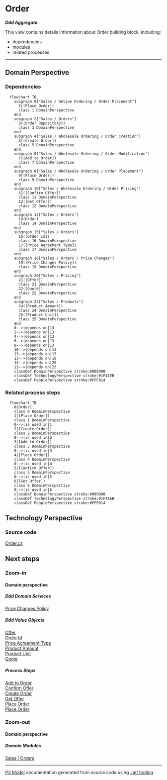 ﻿
# Order

***Ddd Aggregate***  

This view contains details information about Order building block, including:
- dependencies
- modules
- related processes  

---



## Domain Perspective


### Dependencies

```mermaid
  flowchart TB
    subgraph 0["Sales / Online Ordering / Order Placement"]
      1([Place Order])
      class 1 DomainPerspective
    end
    subgraph 2["Sales / Orders"]
      3([Order Repository])
      class 3 DomainPerspective
    end
    subgraph 4["Sales / Wholesale Ordering / Order Creation"]
      5([Create Order])
      class 5 DomainPerspective
    end
    subgraph 6["Sales / Wholesale Ordering / Order Modification"]
      7([Add to Order])
      class 7 DomainPerspective
    end
    subgraph 8["Sales / Wholesale Ordering / Order Placement"]
      9([Place Order])
      class 9 DomainPerspective
    end
    subgraph 10["Sales / Wholesale Ordering / Order Pricing"]
      11([Confirm Offer])
      class 11 DomainPerspective
      12([Get Offer])
      class 12 DomainPerspective
    end
    subgraph 13["Sales / Orders"]
      14(Order)
      class 14 DomainPerspective
    end
    subgraph 15["Sales / Orders"]
      16([Order Id])
      class 16 DomainPerspective
      17([Price Agreement Type])
      class 17 DomainPerspective
    end
    subgraph 18["Sales / Orders / Price Changes"]
      19([Price Changes Policy])
      class 19 DomainPerspective
    end
    subgraph 20["Sales / Pricing"]
      21([Offer])
      class 21 DomainPerspective
      22([Quote])
      class 22 DomainPerspective
    end
    subgraph 23["Sales / Products"]
      24([Product Amount])
      class 24 DomainPerspective
      25([Product Unit])
      class 25 DomainPerspective
    end
    0-->|depends on|13
    2-->|depends on|13
    4-->|depends on|13
    6-->|depends on|13
    8-->|depends on|13
    10-->|depends on|13
    13-->|depends on|15
    13-->|depends on|18
    13-->|depends on|20
    13-->|depends on|23
    classDef DomainPerspective stroke:#009900
    classDef TechnologyPerspective stroke:#1F41EB
    classDef PeoplePerspective stroke:#FFF014
```

### Related process steps

```mermaid
  flowchart TB
    0(Order)
    class 0 DomainPerspective
    1([Place Order])
    class 1 DomainPerspective
    0-->|is used in|1
    2([Create Order])
    class 2 DomainPerspective
    0-->|is used in|2
    3([Add to Order])
    class 3 DomainPerspective
    0-->|is used in|3
    4([Place Order])
    class 4 DomainPerspective
    0-->|is used in|4
    5([Confirm Offer])
    class 5 DomainPerspective
    0-->|is used in|5
    6([Get Offer])
    class 6 DomainPerspective
    0-->|is used in|6
    classDef DomainPerspective stroke:#009900
    classDef TechnologyPerspective stroke:#1F41EB
    classDef PeoplePerspective stroke:#FFF014
```

## Technology Perspective


### Source code

[Order.cs](../../../../../../../Sources/Sales/Sales.DeepModel/Orders/Order.cs)  

## Next steps


### Zoom-in


#### Domain perspective


##### Ddd Domain Services

[Price Changes Policy](PriceChanges/PriceChangesPolicy.md)  

##### Ddd Value Objects

[Offer](../Pricing/Offer.md)  
[Order Id](OrderId.md)  
[Price Agreement Type](PriceAgreementType.md)  
[Product Amount](../Products/ProductAmount.md)  
[Product Unit](../Products/ProductUnit.md)  
[Quote](../Pricing/Quote.md)  

##### Process Steps

[Add to Order](../WholesaleOrdering/OrderModification/AddToOrder.md)  
[Confirm Offer](../WholesaleOrdering/OrderPricing/ConfirmOffer.md)  
[Create Order](../WholesaleOrdering/OrderCreation/CreateOrder.md)  
[Get Offer](../WholesaleOrdering/OrderPricing/GetOffer.md)  
[Place Order](../OnlineOrdering/OrderPlacement/PlaceOrder.md)  
[Place Order](../WholesaleOrdering/OrderPlacement/PlaceOrder.md)  

### Zoom-out


#### Domain perspective


##### Domain Modules

[Sales | Orders](Orders.md)  

---

[P3 Model](https://github.com/P3-model/P3-model) documentation generated from source code using [.net tooling](https://github.com/P3-model/P3-model-dotnet)